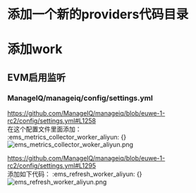 # 添加一个新的providers代码目录 #


# 添加work #

## EVM启用监听 ##  

### ManageIQ/manageiq/config/settings.yml  

https://github.com/ManageIQ/manageiq/blob/euwe-1-rc2/config/settings.yml#L1258  
在这个配置文件里面添加：  
:ems_metrics_collector_worker_aliyun: {}  
![ems_metrics_collector_woker_aliyun.png](https://bitbucket.org/repo/oE6yEX/images/2240284131-ems_metrics_collector_woker_aliyun.png)  

https://github.com/ManageIQ/manageiq/blob/euwe-1-rc2/config/settings.yml#L1295  
添加如下代码：
:ems_refresh_worker_aliyun: {}  
![ems_refresh_worker_aliyun.png](https://bitbucket.org/repo/oE6yEX/images/96709230-ems_refresh_worker_aliyun.png)